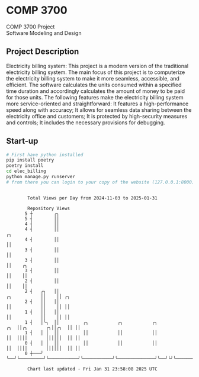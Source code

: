 # COMP 3700
COMP 3700 Project  
Software Modeling and Design
## Project Description
Electricity billing system: This project is a modern version of the traditional electricity billing system. The main focus of this project is to computerize the electricity billing system to make it more seamless, accessible, and efficient. The software calculates the units consumed within a specified time duration and accordingly calculates the amount of money to be paid for those units. The following features make the electricity billing system more service-oriented and straightforward: It features a high-performance speed along with accuracy; It allows for seamless data sharing between the electricity office and customers; It is protected by high-security measures and controls; It includes the necessary provisions for debugging.

## Start-up
```bash
# First have python installed
pip install poetry
poetry install
cd elec_billing
python manage.py runserver
# from there you can login to your copy of the website (127.0.0.1:8000), default creds are admin/admin
```

```

        Total Views per Day from 2024-11-03 to 2025-01-31

        Repository Views
       5 ┼        ╭╮
       5 ┤        ││
       4 ┤        ││
       4 ┤        ││                                                                    ╭╮
       4 ┤        ││                                                                    ││
       3 ┤        ││                                                                    ││
       3 ┤        ││                                                                    ││    ╭╮
       3 ┤        ││                                                                    ││    ││
       2 ┤        ││                                                                    ││    ││
       2 ┤   ╭╮   ││                                                       ╭╮           ││    ││ ╭╮
       2 ┤   ││   ││                                                       ││           ││    ││ ││
       1 ┤   ││   ││                                                       ││           ││    ││ ││
       1 ┤   │╰╮  ││         ╭╮           ╭╮           ╭╮              ╭╮  ││╭╮       ╭╮││╭╮  ││ ││
       1 ┤   │ │  ││         ││           ││           ││              ││  ││││       ││││││  ││ ││
       0 ┤   │ │  ││         ││           ││           ││              ││  ││││       ││││││  ││ ││
       0 ┼───╯ ╰──╯╰─────────╯╰───────────╯╰───────────╯╰──────────────╯╰──╯╰╯╰───────╯╰╯╰╯╰──╯╰─╯╰

        Chart last updated - Fri Jan 31 23:58:08 2025 UTC
        
```
